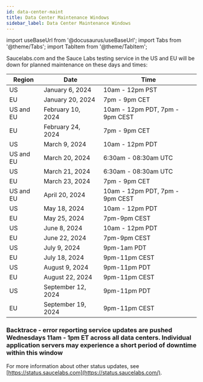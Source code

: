 ```yaml
---
id: data-center-maint
title: Data Center Maintenance Windows
sidebar_label: Data Center Maintenance Windows
---
```


import useBaseUrl from '@docusaurus/useBaseUrl';
import Tabs from '@theme/Tabs';
import TabItem from '@theme/TabItem';

Saucelabs.com and the Sauce Labs testing service in the US and EU will be down for planned maintenance on these days and times:

| Region    | Date               | Time                           |
| --------- | ------------------ | ------------------------------ |
| US        | January 6, 2024    | 10am - 12pm PST                |
| EU        | January 20, 2024   | 7pm - 9pm CET                  |
| US and EU | February 10, 2024  | 10am - 12pm PDT, 7pm - 9pm CEST|
| EU        | February 24, 2024  | 7pm - 9pm CET                  |
| US        | March 9, 2024      | 10am - 12pm PDT                |
| US and EU | March 20, 2024     | 6:30am - 08:30am UTC           |
| US        | March 21, 2024     | 6:30am - 08:30am UTC           |
| EU        | March 23, 2024     | 7pm - 9pm CET                  |
| US and EU | April 20, 2024     | 10am - 12pm PDT, 7pm - 9pm CEST|
| US        | May 18, 2024       | 10am - 12pm PDT                |
| EU        | May 25, 2024       | 7pm-9pm CEST                   |
| US        | June 8, 2024       | 10am - 12pm PDT                |
| EU        | June 22, 2024      | 7pm-9pm CEST                   |
| US        | July 9, 2024       | 9pm-1am PDT                    |
| EU        | July 18, 2024      | 9pm-11pm CEST                  |
| US        | August 9, 2024     | 9pm-11pm PDT                   |
| EU        | August 22, 2024    | 9pm-11pm CEST                  |
| US        | September 12, 2024 | 9pm-11pm PDT                   |
| EU        | September 19, 2024 | 9pm-11pm CEST                  |

### Backtrace - error reporting service updates are pushed Wednesdays 11am - 1pm ET across all data centers. Individual application servers may experience a short period of downtime within this window

For more information about other status updates, see [https://status.saucelabs.com](https://status.saucelabs.com/).
